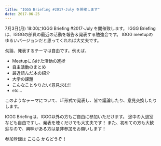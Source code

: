 ```yaml
---
title: "IGGG Briefing #2017-July を開催します"
date: 2017-06-25
---
```


7月3日(月) 18:00にIGGG Briefing #2017-July を開催致します。
IGGG Briefingは、IGGGの部員の最近の活動を報告＆発表する勉強会です。
IGGG meetupのゆるいバージョンだと思ってくれれば大丈夫です。

勿論、発表するテーマは自由です。例えば、

* Meetupに向けた活動の進捗
* 自主活動のまとめ
* 最近読んだ本の紹介
* 大学の課題
* こんなことやりたい!意見求む!!
* etc...

このようなテーマについて、LT形式で発表し、皆で議論したり、意見交換したりします。

IGGG Briefingは、IGGG以外の方もご自由に参加いただけます。
途中の入退室なども自由ですし、発表を聴くだけでも大丈夫です！
また、初めての方も大歓迎なので、興味がある方は是非参加をお願いします！

参加登録は [こちら](https://www.iggg.org/wiki/?IGGG%20Briefing%20%EF%BC%832017-July) からどうぞ！